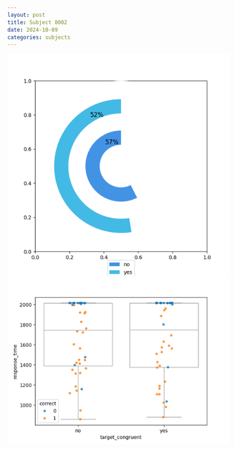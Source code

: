 ```yaml
---
layout: post
title: Subject 8002
date: 2024-10-09
categories: subjects
---
```


![](data/8002/run-8/8002_accuracy_target_congruence.png)
![](data/8002/run-8/8002_rt_congruence.png)
